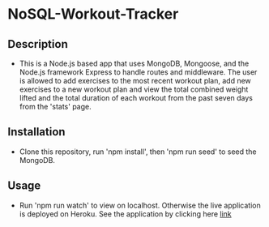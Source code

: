 # NoSQL-Workout-Tracker
## Description
- This is a Node.js based app that uses MongoDB, Mongoose, and the Node.js framework Express to handle routes and middleware. The user is allowed to add exercises to the most recent workout plan, add new exercises to a new workout plan and view the total combined weight lifted and the total duration of each workout from the past seven days from the 'stats' page.
## Installation
- Clone this repository, run 'npm install', then 'npm run seed' to seed the MongoDB.
## Usage
- Run 'npm run watch' to view on localhost. Otherwise the live application is deployed on Heroku. See the application by clicking here [link]()
